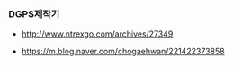 


### DGPS제작기

- http://www.ntrexgo.com/archives/27349

- https://m.blog.naver.com/chogaehwan/221422373858


